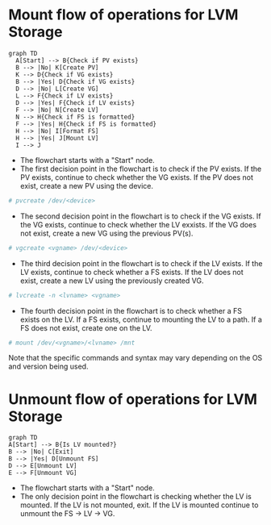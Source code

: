 # Mount flow of operations for LVM Storage
```mermaid
graph TD
  A[Start] --> B{Check if PV exists}
  B --> |No| K[Create PV]
  K --> D{Check if VG exists}
  B --> |Yes| D{Check if VG exists}
  D --> |No| L[Create VG]
  L --> F{Check if LV exists}
  D --> |Yes| F{Check if LV exists}
  F --> |No| N[Create LV]
  N --> H{Check if FS is formatted}
  F --> |Yes| H{Check if FS is formatted}
  H --> |No| I[Format FS]
  H --> |Yes| J[Mount LV]
  I --> J
```
- The flowchart starts with a "Start" node.
- The first decision point in the flowchart is to check if the PV exists. If the PV exists, continue to check whether the VG exists. If the PV does not exist, create a new PV using the device.
```bash
# pvcreate /dev/<device>
```
- The second decision point in the flowchart is to check if the VG exists. If the VG exists, continue to check whether the LV exxists. If the VG does not exist, create a new VG using the previous PV(s).
```bash
# vgcreate <vgname> /dev/<device>
```
- The third decision point in the flowchart is to check if the LV exists. If the LV exists, continue to check whether a FS exists. If the LV does not exist, create a new LV using the previously created VG. 
```bash
# lvcreate -n <lvname> <vgname>
```
- The fourth decision point in the flowchart is to check whether a FS exists on the LV. If a FS exists, continue to mounting the LV to a path. If a FS does not exist, create one on the LV. 
```bash
# mount /dev/<vgname>/<lvname> /mnt
```
Note that the specific commands and syntax may vary depending on the OS and version being used.
  
# Unmount flow of operations for LVM Storage
  ```mermaid
  graph TD
  A[Start] --> B{Is LV mounted?}
  B --> |No| C[Exit]
  B --> |Yes| D[Unmount FS]
  D --> E[Unmount LV]
  E --> F[Unmount VG]
  ```
- The flowchart starts with a "Start" node.
- The only decision point in the flowchart is checking whether the LV is mounted. If the LV is not mounted, exit. If the LV is mounted continue to unmount the FS -> LV -> VG. 
